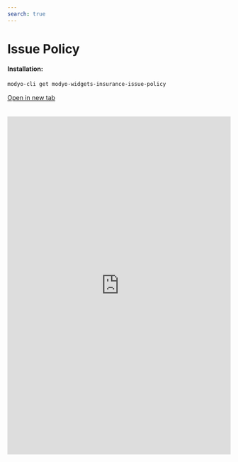 ```yaml
---
search: true
---
```


# Issue Policy <Badge text="Beta" type="warn"/>

#### Installation:

```bash
modyo-cli get modyo-widgets-insurance-issue-policy
```

[Open in new tab](https://widgets.modyo.com/seguros/issue-policy)

<iframe id="widgetFrame" src="https://widgets.modyo.com/seguros/issue-policy" width="100%" frameBorder="0"  style="min-height:762px;overflow:auto;margin-top:20px;"/>

| Feature | Description |
| ------- | ----------- |

